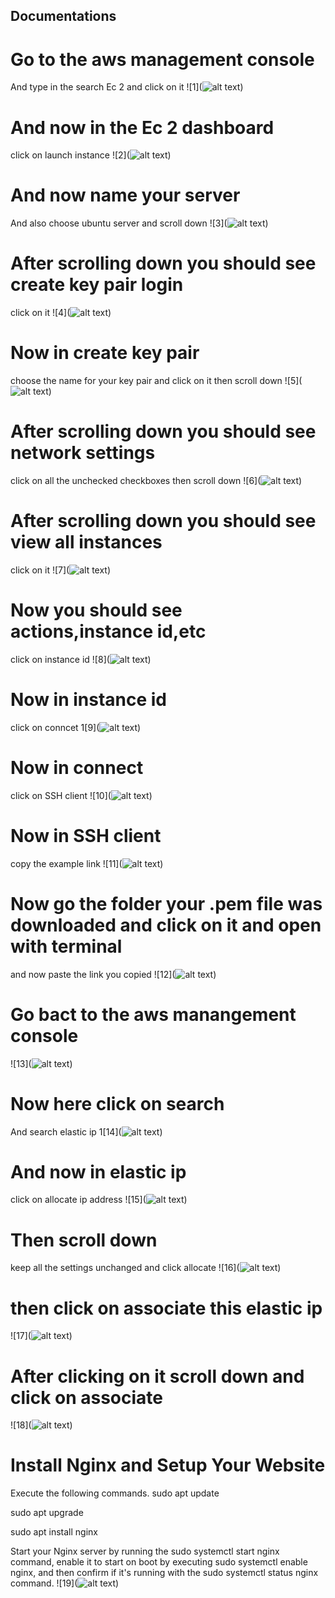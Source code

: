 ## Documentations

# Go to the aws management console
And type in the search Ec 2 and click on it
![1](![alt text](<../img folder/pic-1.png>))

# And now in the Ec 2 dashboard 
click on launch instance 
![2](![alt text](<../img folder/img 2.png>))

# And now name your server
And also choose ubuntu server and scroll down
![3](![alt text](<../img folder/img 3.png>))

# After scrolling down you should see create key pair login
click on it 
![4](![alt text](<../img folder/img 3.png>))

# Now in create key pair 
choose the name for your key pair and click on it then scroll down
![5](![alt text](<../img folder/img5.png>))

# After scrolling down you should see network settings 
click on all the unchecked checkboxes then scroll down
![6](![alt text](<../img folder/img 6.png>))

# After scrolling down you should see view all instances
click on it 
![7](![alt text](<../img folder/img 7.png>))

# Now you should see actions,instance id,etc
click on instance id
![8](![alt text](<../img folder/img 8.png>))

# Now in instance id 
click on conncet
1[9](![alt text](<../img folder/img 9.png>))

# Now in connect
click on SSH client
![10](![alt text](<../img folder/img 10.png>))

# Now in SSH client
copy the example link
![11](![alt text](<../img folder/img 11.png>))

# Now go the folder your .pem file was downloaded and click on it and open with terminal
and now paste the link you copied
![12](![alt text](<../img folder/Screen Shot 2024-08-19 at 20.30.58.png>))

# Go bact to the aws manangement console
![13](![alt text](<../img folder/Img 14.png>))

# Now here click on search
And search elastic ip 
1[14](![alt text](<../img folder/Screen Shot 2024-08-21 at 14.25.27.png>))

# And now in elastic ip 
click on allocate ip address
![15](![alt text](<../img folder/img 16.png>))

# Then scroll down
keep all the settings unchanged and click allocate
![16](![alt text](<../img folder/Screen Shot 2024-08-19 at 20.39.55.png>))

# then click on associate this elastic ip
![17](![alt text](<../img folder/img18.png>))

# After clicking on it scroll down and  click on associate 
![18](![alt text](<img folder/15.png>))

# Install Nginx and Setup Your Website
Execute the following commands.
sudo apt update

sudo apt upgrade

sudo apt install nginx

Start your Nginx server by running the sudo systemctl start nginx command, enable it to start on boot by executing sudo systemctl enable nginx, and then confirm if it's running with the sudo systemctl status nginx command.
![19](![alt text](<img folder/Screen Shot 2024-08-19 at 21.56.09.png>))
